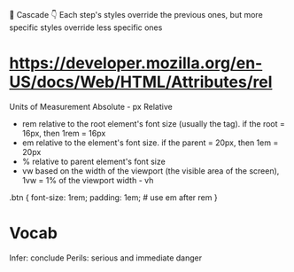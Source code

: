 #
󱡉 Cascade 👇
Each step's styles override the previous ones, but more specific styles override less specific ones

# https://developer.mozilla.org/en-US/docs/Web/HTML/Attributes/rel

Units of Measurement
Absolute - px
Relative
- rem relative to the root element's font size (usually the <html> tag). if the root = 16px, then 1rem = 16px
- em  relative to the element's font size. if the parent = 20px, then 1em = 20px
- %   relative to parent element's font size
- vw  based on the width of the viewport (the visible area of the screen), 1vw = 1% of the viewport width - vh

.btn {
  font-size: 1rem;
  padding: 1em; # use em after rem
}

# Vocab
Infer: conclude
Perils: serious and immediate danger
